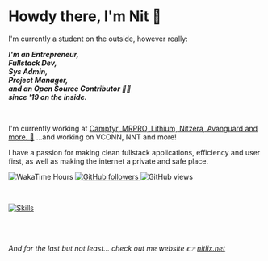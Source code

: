 
<h1>Howdy there, I'm Nit 🤯</h1>

<p style="max-width: 40rem;">I'm currently a student on the outside, however really:</p>


<p style="max-width: 40rem">
<i><b>I'm an Entrepreneur, <br />Fullstack Dev, <br />Sys Admin, <br />Project Manager, <br />and an Open Source Contributor 🧡🔥 <br />since '19 on the inside.</b></i>
</p>

<br />
<p style="max-width: 50rem">
I'm currently working at <a href="https://www.nitlix.net" target=_blank>Campfyr, MRPRO, Lithium, Nitzera, Avanguard and more. 🥳</a> ...and working on VCONN, NNT and more!
</p>

<p style="max-width: 50rem">
I have a passion for making clean fullstack applications, efficiency and user first, as well as making the internet a private and safe place.
</p>

<p>
    <img alt="WakaTime Hours" src="https://wakatime.com/badge/user/5f6652ed-17e6-4401-9ef1-13a33abcd426.svg">
    <a href="https://www.nitlix.pro">
        <img alt="GitHub followers" src="https://img.shields.io/badge/My-website-green">
    </a>
    <img alt="GitHub views" src="https://komarev.com/ghpvc/?username=nitlix&label=PROFILE+VIEWS&color=blueviolet">
</p>

<br />

  
<p>
    <a href="https://nitlix.pro" target="_blank">
        <img alt="Skills" src="https://skillicons.dev/icons?i=ts,nextjs,react,html,css,py,md,nodejs,git,express,flask,bots,vscode,svg,discord,github,linux,cloudflare,js,postgres,vercel,sass,&perline=11">
    </a>
</p>


<br />
<br />
<p style="max-width: 50rem; font-style: italic;">And for the last but not least... check out me website 👉 <a href="https://www.nitlix.net" target="_blank">nitlix.net</a></p>
<br />
